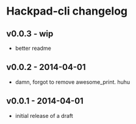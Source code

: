 Hackpad-cli changelog
==========================

v0.0.3 - wip
--------------

* better readme

v0.0.2 - 2014-04-01
---------------

* damn, forgot to remove awesome_print. huhu

v0.0.1 - 2014-04-01
------------------------

* initial release of a draft
